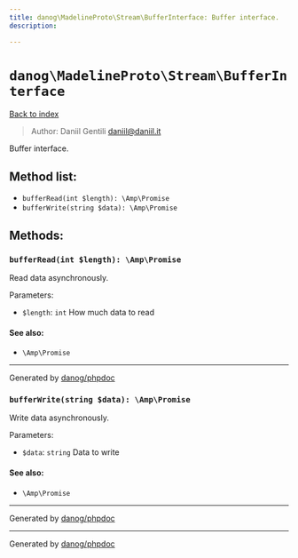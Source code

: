 ```yaml
---
title: danog\MadelineProto\Stream\BufferInterface: Buffer interface.
description: 

---
```

# `danog\MadelineProto\Stream\BufferInterface`
[Back to index](../../../index.md)

> Author: Daniil Gentili <daniil@daniil.it>  
  

Buffer interface.  




## Method list:
* `bufferRead(int $length): \Amp\Promise`
* `bufferWrite(string $data): \Amp\Promise`

## Methods:
### `bufferRead(int $length): \Amp\Promise`

Read data asynchronously.


Parameters:
* `$length`: `int` How much data to read  


#### See also: 
* `\Amp\Promise`



---
Generated by [danog/phpdoc](https://phpdoc.daniil.it)

### `bufferWrite(string $data): \Amp\Promise`

Write data asynchronously.


Parameters:
* `$data`: `string` Data to write  


#### See also: 
* `\Amp\Promise`



---
Generated by [danog/phpdoc](https://phpdoc.daniil.it)

---
Generated by [danog/phpdoc](https://phpdoc.daniil.it)
